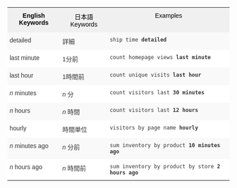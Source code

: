 <style type="text/css">
.tg  {border-collapse:collapse;border-spacing:0;border:none;border-color:#ccc;}
.tg td{font-family:Arial, sans-serif;font-size:14px;padding:10px 5px;border-style:solid;border-width:0px;overflow:hidden;word-break:normal;border-color:#ccc;color:#333;background-color:#fff;}
.tg th{font-family:Arial, sans-serif;font-size:14px;font-weight:normal;padding:10px 5px;border-style:solid;border-width:0px;overflow:hidden;word-break:normal;border-color:#ccc;color:#333;background-color:#f0f0f0;}
.tg .tg-k64o{background-color:#f0f0f0;color:#000;border-color:inherit;vertical-align:top}
.tg .tg-dc35{background-color:#f9f9f9;border-color:inherit;vertical-align:top}
.tg .tg-us36{border-color:inherit;vertical-align:top}
.tg .tg-9ryt{background-color:#f0f0f0;color:#000;font-weight:bold;border-color:inherit;vertical-align:top}
.tg .tg-wh6h{background-color:#fd6864;color:#ffffff;border-color:inherit;vertical-align:top}
</style>
<table class="tg">
  <tr>
    <th class="tg-9ryt">English Keywords</th>
    <th class="tg-k64o">日本語 Keywords</th>
    <th class="tg-k64o">Examples</th>
  </tr>
  <tr>
    <td class="tg-dc35">detailed</td>
    <td class="tg-dc35">詳細</td>
    <td class="tg-dc35"><code>ship time <b>detailed</b></code></td>
  </tr>
  <tr>
    <td class="tg-us36">last minute</td>
    <td class="tg-us36">1分前</td>
    <td class="tg-us36"><code>count homepage views <b>last minute</b></code></td>
  </tr>
  <tr>
    <td class="tg-dc35">last hour</td>
    <td class="tg-dc35">1時間前</td>
    <td class="tg-dc35"><code>count unique visits <b>last hour</b></code></td>
  </tr>
  <tr>
    <td class="tg-us36"><em>n</em> minutes</td>
    <td class="tg-us36"><em>n</em> 分</td>
    <td class="tg-us36"><code>count visitors last <b>30 minutes</b></code></td>
  </tr>
  <tr>
    <td class="tg-dc35"><em>n</em> hours</td>
    <td class="tg-dc35"><em>n</em> 時間</td>
    <td class="tg-dc35"><code>count visitors last <b>12 hours</b></code></td>
  </tr>
  <tr>
    <td class="tg-us36">hourly</td>
    <td class="tg-us36">時間単位</td>
    <td class="tg-us36"><code>visitors by page name <b>hourly</b></code></td>
  </tr>
  <tr>
    <td class="tg-dc35"><span style="font-style:italic">n </span>minutes ago</td>
    <td class="tg-dc35"><em>n</em> 分前</td>
    <td class="tg-dc35"><code>sum inventory by product <b>10 minutes ago</b></code></td>
  </tr>
  <tr>
    <td class="tg-us36"><em>n</em> hours ago</td>
    <td class="tg-us36"><em>n</em> 時間前</td>
    <td class="tg-us36"><code>sum inventory by product by store <b>2 hours ago</b></code></td>
  </tr>
</table>
